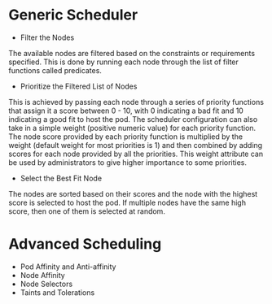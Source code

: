 # Generic Scheduler

- Filter the Nodes

The available nodes are filtered based on the constraints or requirements
specified. This is done by running each node through the list of filter
functions called predicates.

- Prioritize the Filtered List of Nodes

This is achieved by passing each node through a series of priority functions
that assign it a score between 0 - 10, with 0 indicating a bad fit and 10
indicating a good fit to host the pod. The scheduler configuration can also take
in a simple weight (positive numeric value) for each priority function. The node
score provided by each priority function is multiplied by the weight (default
weight for most priorities is 1) and then combined by adding scores for each
node provided by all the priorities. This weight attribute can be used by
administrators to give higher importance to some priorities.

- Select the Best Fit Node

The nodes are sorted based on their scores and the node with the highest score
is selected to host the pod. If multiple nodes have the same high score, then
one of them is selected at random.

# Advanced Scheduling

- Pod Affinity and Anti-affinity
- Node Affinity
- Node Selectors
- Taints and Tolerations

